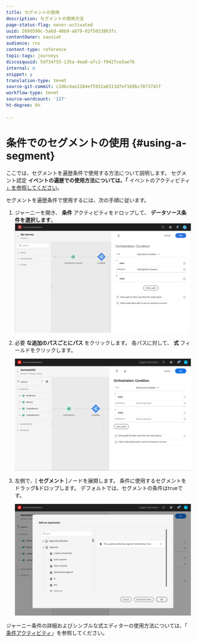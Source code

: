 ```yaml
---
title: セグメントの使用
description: セグメントの使用方法
page-status-flag: never-activated
uuid: 269d590c-5a6d-40b9-a879-02f5033863fc
contentOwner: sauviat
audience: rns
content-type: reference
topic-tags: journeys
discoiquuid: 5df34f55-135a-4ea8-afc2-f9427ce5ae7b
internal: n
snippet: y
translation-type: tm+mt
source-git-commit: c2dbcdae1284ef5932a8313d7ef169bc7073741f
workflow-type: tm+mt
source-wordcount: '127'
ht-degree: 0%

---
```



# 条件でのセグメントの使用 {#using-a-segment}

ここでは、セグメントを遍歴条件で使用する方法について説明します。 セグメント認定 **イベントの遍歴での使用方法については、「** イベントのアクティビティ [」を参照してください](../building-journeys/event-activities.md#segment-qualification)。

セグメントを遍歴条件で使用するには、次の手順に従います。

1. ジャーニーを開き、 **条件** アクティビティをドロップして、 **データソース条件を選択します**。
   ![](../assets/journey47.png)

1. 必要 **な追加のパスごとにパス** をクリックします。 各パスに対して、 **式** フィールドをクリックします。

   ![](../assets/segment3.png)

1. 左側で、[ **セグメント** ]ノードを展開します。 条件に使用するセグメントをドラッグ&amp;ドロップします。 デフォルトでは、セグメントの条件はtrueです。

   ![](../assets/segment4.png)

ジャーニー条件の詳細およびシンプルな式エディターの使用方法については、「 [条件アクティビティ](../building-journeys/condition-activity.md#about_condition)」を参照してください。
